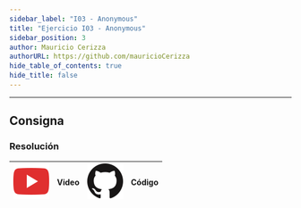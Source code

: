 ```yaml
---
sidebar_label: "I03 - Anonymous"
title: "Ejercicio I03 - Anonymous"
sidebar_position: 3
author: Mauricio Cerizza
authorURL: https://github.com/mauricioCerizza
hide_table_of_contents: true
hide_title: false
---
```

---

## Consigna


### Resolución
| ![img](/base/youtube.svg) | Video | ![img](/base/github.svg) | Código |
| :-----------------------: | :---: | :----------------------: | :----: |